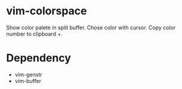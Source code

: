 # vim-colorspace
Show color palete in split buffer. Chose color with cursor. Copy color number to clipboard +.

# Dependency
* vim-genstr
* vim-buffer
